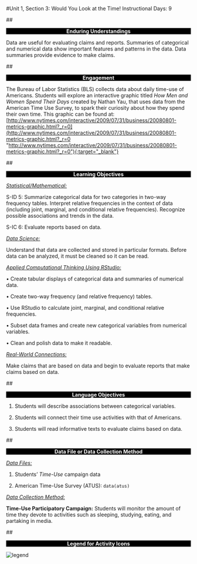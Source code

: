 #Unit 1, Section 3: Would You Look at the Time! 
Instructional Days: 9

##<p style="background: black; color: white; text-align: center;">**Enduring Understandings**</p>
Data are useful for evaluating claims and reports. Summaries of categorical and numerical data show
important features and patterns in the data. Data summaries provide evidence to make claims.

##<p style="background: black; color: white; text-align: center;">**Engagement**</p>
The Bureau of Labor Statistics (BLS) collects data about daily time-use of Americans. Students will explore an interactive graphic titled *How Men and Women Spend Their Days* created by Nathan Yau, that uses data from the American Time Use Survey, to spark their curiosity about how they spend their own time. This graphic can be found at: [http://www.nytimes.com/interactive/2009/07/31/business/20080801-metrics-graphic.html?_r=0](http://www.nytimes.com/interactive/2009/07/31/business/20080801-metrics-graphic.html?_r=0 "http://www.nytimes.com/interactive/2009/07/31/business/20080801-metrics-graphic.html?_r=0"){:target="_blank"}

##<p style="background: black; color: white; text-align: center;">**Learning Objectives**</p>

<ins>*Statistical/Mathematical:*</ins> 

S-ID 5: Summarize categorical data for two categories in two-way frequency tables. Interpret relative
frequencies in the context of data (including joint, marginal, and conditional relative frequencies).
Recognize possible associations and trends in the data.

S-IC 6: Evaluate reports based on data.

*<u>Data Science:</u>*

Understand that data are collected and stored in particular formats. Before data can be analyzed, it must
be cleaned so it can be read.

*<u>Applied Computational Thinking Using RStudio:</u>*

• Create tabular displays of categorical data and summaries of numerical data.

• Create two-way frequency (and relative frequency) tables.

• Use RStudio to calculate joint, marginal, and conditional relative frequencies.

• Subset data frames and create new categorical variables from numerical variables.

• Clean and polish data to make it readable.

*<u>Real-World Connections:</u>*

Make claims that are based on data and begin to evaluate reports that make claims based on data.

##<p style="background: black; color: white; text-align: center;">**Language Objectives**</p>

1. Students will describe associations between categorical variables.

2. Students will connect their time use activities with that of Americans.

3. Students will read informative texts to evaluate claims based on data.

##<p style="background: black; color: white; text-align: center;">**Data File or Data Collection Method**</p>

*<u>Data Files:</u>*

1. Students’ *Time-Use* campaign data

2. American Time-Use Survey (ATUS): ```data(atus)```

*<u>Data Collection Method:</u>*

**Time-Use Participatory Campaign:** Students will monitor the amount of time they devote to activities
such as sleeping, studying, eating, and partaking in media.

##<p style="background: black; color: white; text-align: center;">**Legend for Activity Icons**</p>
![legend](../img/legend.png)
